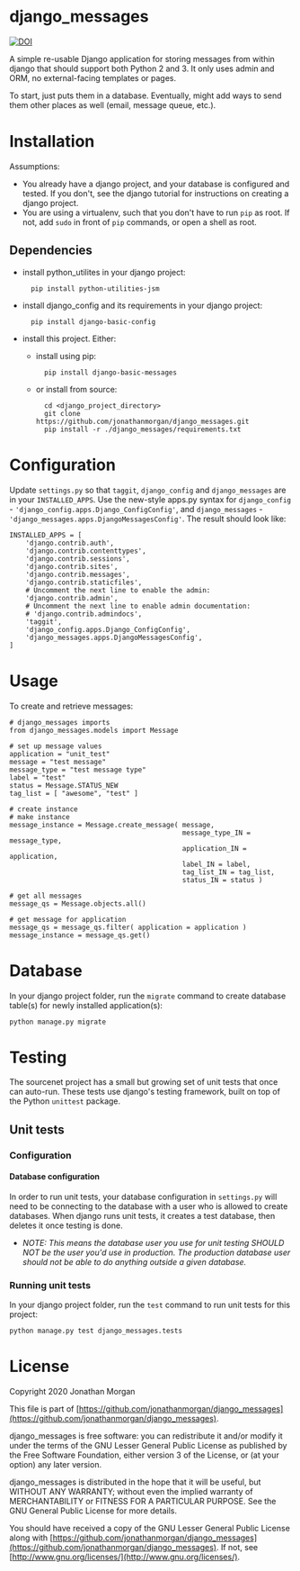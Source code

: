 # django_messages

[![DOI](https://zenodo.org/badge/DOI/10.5281/zenodo.3523210.svg)](https://doi.org/10.5281/zenodo.3523210)

<!-- TOC -->

A simple re-usable Django application for storing messages from within django that should support both Python 2 and 3.  It only uses admin and ORM, no external-facing templates or pages.

To start, just puts them in a database.  Eventually, might add ways to send them other places as well (email, message queue, etc.).

# Installation

Assumptions:

- You already have a django project, and your database is configured and tested.  If you don't, see the django tutorial for instructions on creating a django project.
- You are using a virtualenv, such that you don't have to run `pip` as root.  If not, add `sudo` in front of `pip` commands, or open a shell as root.

## Dependencies

- install python_utilites in your django project:

        pip install python-utilities-jsm
        
- install django_config and its requirements in your django project:

        pip install django-basic-config
        
- install this project.  Either:

    - install using pip:

            pip install django-basic-messages

    - or install from source:

            cd <django_project_directory>
            git clone https://github.com/jonathanmorgan/django_messages.git
            pip install -r ./django_messages/requirements.txt

# Configuration

Update `settings.py` so that `taggit`, `django_config` and `django_messages` are in your `INSTALLED_APPS`.  Use the new-style apps.py syntax for `django_config` - `'django_config.apps.Django_ConfigConfig'`, and `django_messages` - `'django_messages.apps.DjangoMessagesConfig'`.  The result should look like:

    INSTALLED_APPS = [
        'django.contrib.auth',
        'django.contrib.contenttypes',
        'django.contrib.sessions',
        'django.contrib.sites',
        'django.contrib.messages',
        'django.contrib.staticfiles',
        # Uncomment the next line to enable the admin:
        'django.contrib.admin',
        # Uncomment the next line to enable admin documentation:
        # 'django.contrib.admindocs',
        'taggit',
        'django_config.apps.Django_ConfigConfig',
        'django_messages.apps.DjangoMessagesConfig',
    ]

# Usage

To create and retrieve messages:

    # django_messages imports
    from django_messages.models import Message

    # set up message values
    application = "unit_test"
    message = "test message"
    message_type = "test message type"
    label = "test"
    status = Message.STATUS_NEW
    tag_list = [ "awesome", "test" ]
    
    # create instance
    # make instance
    message_instance = Message.create_message( message,
                                               message_type_IN = message_type,
                                               application_IN = application,
                                               label_IN = label,
                                               tag_list_IN = tag_list,
                                               status_IN = status )

    # get all messages
    message_qs = Message.objects.all()
    
    # get message for application
    message_qs = message_qs.filter( application = application )
    message_instance = message_qs.get()

# Database

In your django project folder, run the `migrate` command to create database table(s) for newly installed application(s):

    python manage.py migrate

# Testing

The sourcenet project has a small but growing set of unit tests that once can auto-run. These tests use django's testing framework, built on top of the Python `unittest` package.

## Unit tests

### Configuration

#### Database configuration

In order to run unit tests, your database configuration in `settings.py` will need to be connecting to the database with a user who is allowed to create databases. When django runs unit tests, it creates a test database, then deletes it once testing is done.

- _NOTE: This means the database user you use for unit testing SHOULD NOT be the user you'd use in production. The production database user should not be able to do anything outside a given database._

### Running unit tests

In your django project folder, run the `test` command to run unit tests for this project:

    python manage.py test django_messages.tests

# License

Copyright 2020 Jonathan Morgan

This file is part of [https://github.com/jonathanmorgan/django_messages](https://github.com/jonathanmorgan/django_messages).

django_messages is free software: you can redistribute it and/or modify it under the terms of the GNU Lesser General Public License as published by the Free Software Foundation, either version 3 of the License, or (at your option) any later version.

django_messages is distributed in the hope that it will be useful, but WITHOUT ANY WARRANTY; without even the implied warranty of MERCHANTABILITY or FITNESS FOR A PARTICULAR PURPOSE.  See the GNU General Public License for more details.

You should have received a copy of the GNU Lesser General Public License along with [https://github.com/jonathanmorgan/django_messages](https://github.com/jonathanmorgan/django_messages).  If not, see [http://www.gnu.org/licenses/](http://www.gnu.org/licenses/).
